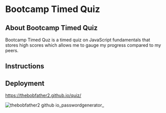 # Bootcamp Timed Quiz

## About Bootcamp Timed Quiz
Bootcamp Timed Quz is a timed quiz on JavaScript fundamentals that stores high scores which allows me to gauge my progress compared to my peers.

## Instructions


## Deployment
https://thebobfather2.github.io/quiz/

![thebobfather2 github io_passwordgenerator_](https://user-images.githubusercontent.com/107475188/201233723-494e10c6-96ec-4a14-97aa-d2cf2408e0b6.png)

